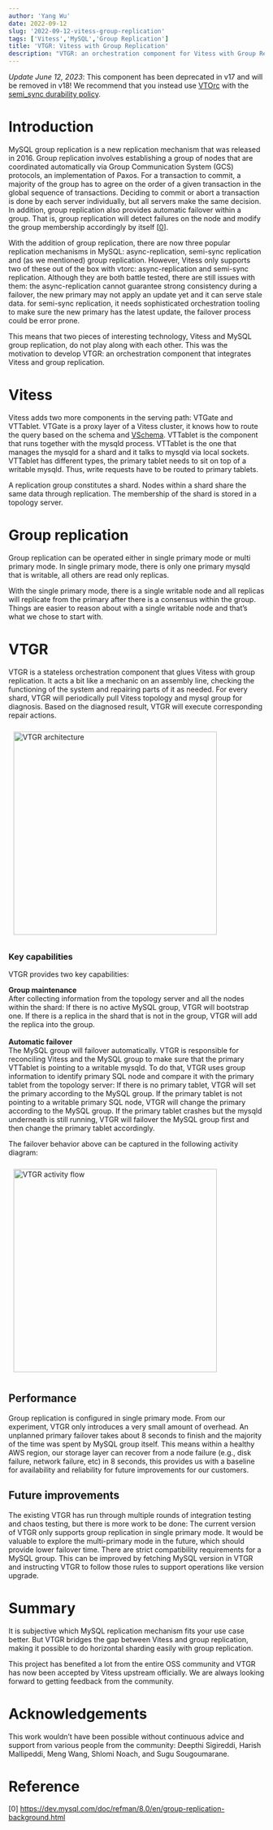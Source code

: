 ```yaml
---
author: 'Yang Wu'
date: 2022-09-12
slug: '2022-09-12-vitess-group-replication'
tags: ['Vitess','MySQL','Group Replication']
title: 'VTGR: Vitess with Group Replication'
description: "VTGR: an orchestration component for Vitess with Group Replication"
---
```


_Update June 12, 2023_: This component has been deprecated in v17 and will be removed in v18! We recommend that you instead use [VTOrc](../vtorc/) with the [semi_sync durability policy](../durability_policy/).

# Introduction
MySQL group replication is a new replication mechanism that was released in 2016. Group replication involves establishing a group of nodes that are coordinated automatically via Group Communication System (GCS) protocols, an implementation of Paxos. For a transaction to commit, a majority of the group has to agree on the order of a given transaction in the global sequence of transactions. Deciding to commit or abort a transaction is done by each server individually, but all servers make the same decision. In addition, group replication also provides automatic failover within a group. That is, group replication will detect failures on the node and modify the group membership accordingly by itself [[0](https://dev.mysql.com/doc/refman/8.0/en/group-replication-background.html)].

With the addition of group replication, there are now three popular replication mechanisms in MySQL: async-replication, semi-sync replication and (as we mentioned) group replication. However, Vitess only supports two of these out of the box with vtorc: async-replication and semi-sync replication. Although they are both battle tested, there are still issues with them: 
the async-replication cannot guarantee strong consistency during a failover, the new primary may not apply an update yet and it can serve stale data. 
for semi-sync replication, it needs sophisticated orchestration tooling to make sure the new primary has the latest update, the failover process could be error prone.

This means that two pieces of interesting technology, Vitess and MySQL group replication, do not play along with each other. This was the motivation to develop VTGR: an orchestration component that integrates Vitess and group replication.
# Vitess
Vitess adds two more components in the serving path: VTGate and VTTablet. VTGate is a proxy layer of a Vitess cluster, it knows how to route the query based on the schema and [VSchema](https://vitess.io/docs/13.0/reference/features/vschema/). VTTablet is the component that runs together with the mysqld process. VTTablet is the one that manages the mysqld for a shard and it talks to mysqld via local sockets. VTTablet has different types, the primary tablet needs to sit on top of a writable mysqld. Thus, write requests have to be routed to primary tablets.

A replication group constitutes a shard. Nodes within a shard share the same data through replication. The membership of the shard is stored in a topology server.
# Group replication
Group replication can be operated either in single primary mode or multi primary mode. In single primary mode, there is only one primary mysqld that is writable, all others are read only replicas.

With the single primary mode, there is a single writable node and all replicas will replicate from the primary after there is a consensus within the group. Things are easier to reason about with a single writable node and that’s what we chose to start with.
# VTGR
VTGR is a stateless orchestration component that glues Vitess with group replication. It acts a bit like a mechanic on an assembly line, checking the functioning of the system and repairing parts of it as needed. For every shard, VTGR will periodically pull Vitess topology and mysql group for diagnosis. Based on the diagnosed result, VTGR will execute corresponding repair actions. 
<td> 
  <p style="padding: 10px">
  <img src="/files/2022-09-12-vitess-group-replication/architecture.jpeg" alt="VTGR architecture" style="width:400px"/>
  <br>
</p>
</td>

### Key capabilities
VTGR provides two key capabilities:

**Group maintenance**<br />
After collecting information from the topology server and all the nodes within the shard:
If there is no active MySQL group, VTGR will bootstrap one.
If there is a replica in the shard that is not in the group, VTGR will add the replica into the group.<br /><br />
**Automatic failover**<br />
The MySQL group will failover automatically. VTGR is responsible for reconciling Vitess and the MySQL group to make sure that the primary VTTablet is pointing to a writable mysqld. To do that, VTGR uses group information to identify primary SQL node and compare it with the primary tablet from the topology server:
If there is no primary tablet, VTGR will set the primary according to the MySQL group.
If the primary tablet is not pointing to a writable primary SQL node, VTGR will change the primary according to the MySQL group.
If the primary tablet crashes but the mysqld underneath is still running, VTGR will failover the MySQL group first and then change the primary tablet accordingly.

The failover behavior above can be captured in the following activity diagram:
<td> 
  <p style="padding: 10px">
  <img src="/files/2022-09-12-vitess-group-replication/activity.png" alt="VTGR activity flow" style="width:400px"/>
  <br>
</p>
</td>

## Performance
Group replication is configured in single primary mode. From our experiment, VTGR only introduces a very small amount of overhead. An unplanned primary failover takes about 8 seconds to finish and the majority of the time was spent by MySQL group itself. This means within a healthy AWS region, our storage layer can recover from a node failure (e.g., disk failure, network failure, etc) in 8 seconds, this provides us with a baseline for availability and reliability for future improvements for our customers.
## Future improvements
The existing VTGR has run through multiple rounds of integration testing and chaos testing, but there is more work to be done:
The current version of VTGR only supports group replication in single primary mode. It would be valuable to explore the multi-primary mode in the future, which should provide lower failover time.
There are strict compatibility requirements for a MySQL group. This can be improved by fetching MySQL version in VTGR and instructing VTGR to follow those rules to support operations like version upgrade.
# Summary
It is subjective which MySQL replication mechanism fits your use case better. But VTGR bridges the gap between Vitess and group replication, making it possible to do horizontal sharding easily with group replication. 

This project has benefited a lot from the entire OSS community and VTGR has now been accepted by Vitess upstream officially. We are always looking forward to getting feedback from the community.
# Acknowledgements
This work wouldn’t have been possible without continuous advice and support from various people from the community: Deepthi Sigireddi, Harish Mallipeddi, Meng Wang, Shlomi Noach, and Sugu Sougoumarane.

# Reference
[0] https://dev.mysql.com/doc/refman/8.0/en/group-replication-background.html

